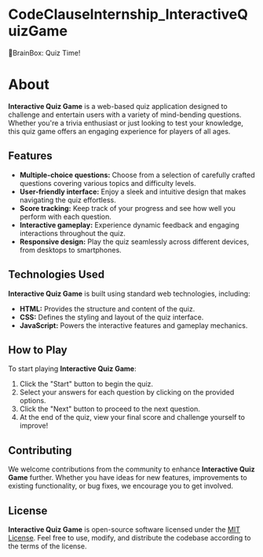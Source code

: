 # CodeClauseInternship_InteractiveQuizGame
🧠BrainBox: Quiz Time!

# About

**Interactive Quiz Game** is a web-based quiz application designed to challenge and entertain users with a variety of mind-bending questions. Whether you're a trivia enthusiast or just looking to test your knowledge, this quiz game offers an engaging experience for players of all ages.

## Features

- **Multiple-choice questions:** Choose from a selection of carefully crafted questions covering various topics and difficulty levels.
- **User-friendly interface:** Enjoy a sleek and intuitive design that makes navigating the quiz effortless.
- **Score tracking:** Keep track of your progress and see how well you perform with each question.
- **Interactive gameplay:** Experience dynamic feedback and engaging interactions throughout the quiz.
- **Responsive design:** Play the quiz seamlessly across different devices, from desktops to smartphones.

## Technologies Used

**Interactive Quiz Game** is built using standard web technologies, including:

- **HTML:** Provides the structure and content of the quiz.
- **CSS:** Defines the styling and layout of the quiz interface.
- **JavaScript:** Powers the interactive features and gameplay mechanics.

## How to Play

To start playing **Interactive Quiz Game**:

1. Click the "Start" button to begin the quiz.
2. Select your answers for each question by clicking on the provided options.
3. Click the "Next" button to proceed to the next question.
4. At the end of the quiz, view your final score and challenge yourself to improve!

## Contributing

We welcome contributions from the community to enhance **Interactive Quiz Game** further. Whether you have ideas for new features, improvements to existing functionality, or bug fixes, we encourage you to get involved. 

## License

**Interactive Quiz Game** is open-source software licensed under the [MIT License](LICENSE). Feel free to use, modify, and distribute the codebase according to the terms of the license.

